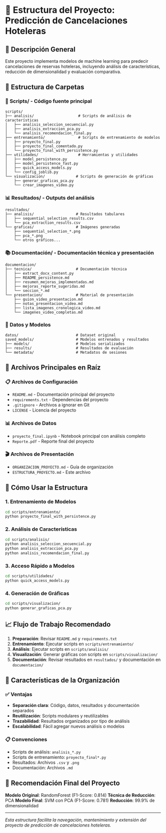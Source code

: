 # 📁 Estructura del Proyecto: Predicción de Cancelaciones Hoteleras

## 🎯 Descripción General
Este proyecto implementa modelos de machine learning para predecir cancelaciones de reservas hoteleras, incluyendo análisis de características, reducción de dimensionalidad y evaluación comparativa.

## 📂 Estructura de Carpetas

### 🚀 **Scripts/** - Código fuente principal
```
scripts/
├── analisis/                    # Scripts de análisis de características
│   ├── analisis_seleccion_secuencial.py
│   ├── analisis_extraccion_pca.py
│   └── analisis_recomendacion_final.py
├── entrenamiento/               # Scripts de entrenamiento de modelos
│   ├── proyecto_final.py
│   ├── proyecto_final_comentado.py
│   └── proyecto_final_with_persistence.py
├── utilidades/                  # Herramientas y utilidades
│   ├── model_persistence.py
│   ├── model_persistence_fast.py
│   ├── quick_access_models.py
│   └── config_joblib.py
└── visualizacion/              # Scripts de generación de gráficas
    ├── generar_graficas_pca.py
    └── crear_imagenes_video.py
```

### 📊 **Resultados/** - Outputs del análisis
```
resultados/
├── analisis/                   # Resultados tabulares
│   ├── sequential_selection_results.csv
│   └── pca_extraction_results.csv
└── graficas/                   # Imágenes generadas
    ├── sequential_selection_*.png
    ├── pca_*.png
    └── otros gráficos...
```

### 📚 **Documentación/** - Documentación técnica y presentación
```
documentacion/
├── tecnica/                    # Documentación técnica
│   ├── extract_docx_content.py
│   ├── README_persistence.md
│   ├── resumen_mejoras_implementadas.md
│   ├── mejoras_reporte_sugeridas.md
│   └── seccion_*.md
└── presentacion/               # Material de presentación
    ├── guion_video_presentacion.md
    ├── notas_presentacion_video.md
    ├── lista_imagenes_cronologica_video.md
    └── imagenes_video_completas.md
```

### 💾 **Datos y Modelos**
```
datos/                          # Dataset original
saved_models/                   # Modelos entrenados y resultados
├── models/                     # Modelos serializados
├── results/                    # Resultados de evaluación
└── metadata/                   # Metadatos de sesiones
```

## 🎯 **Archivos Principales en Raíz**

### 📋 **Archivos de Configuración**
- `README.md` - Documentación principal del proyecto
- `requirements.txt` - Dependencias del proyecto
- `.gitignore` - Archivos a ignorar en Git
- `LICENSE` - Licencia del proyecto

### 📊 **Archivos de Datos**
- `proyecto_final.ipynb` - Notebook principal con análisis completo
- `Reporte.pdf` - Reporte final del proyecto

### 🎬 **Archivos de Presentación**
- `ORGANIZACION_PROYECTO.md` - Guía de organización
- `ESTRUCTURA_PROYECTO.md` - Este archivo

## 🚀 **Cómo Usar la Estructura**

### 1. **Entrenamiento de Modelos**
```bash
cd scripts/entrenamiento/
python proyecto_final_with_persistence.py
```

### 2. **Análisis de Características**
```bash
cd scripts/analisis/
python analisis_seleccion_secuencial.py
python analisis_extraccion_pca.py
python analisis_recomendacion_final.py
```

### 3. **Acceso Rápido a Modelos**
```bash
cd scripts/utilidades/
python quick_access_models.py
```

### 4. **Generación de Gráficas**
```bash
cd scripts/visualizacion/
python generar_graficas_pca.py
```

## 📈 **Flujo de Trabajo Recomendado**

1. **Preparación**: Revisar `README.md` y `requirements.txt`
2. **Entrenamiento**: Ejecutar scripts en `scripts/entrenamiento/`
3. **Análisis**: Ejecutar scripts en `scripts/analisis/`
4. **Visualización**: Generar gráficas con scripts en `scripts/visualizacion/`
5. **Documentación**: Revisar resultados en `resultados/` y documentación en `documentacion/`

## 🔧 **Características de la Organización**

### ✅ **Ventajas**
- **Separación clara**: Código, datos, resultados y documentación separados
- **Reutilización**: Scripts modulares y reutilizables
- **Trazabilidad**: Resultados organizados por tipo de análisis
- **Escalabilidad**: Fácil agregar nuevos análisis o modelos

### 📋 **Convenciones**
- Scripts de análisis: `analisis_*.py`
- Scripts de entrenamiento: `proyecto_final*.py`
- Resultados: Archivos `.csv` y `.png`
- Documentación: Archivos `.md`

## 🎯 **Recomendación Final del Proyecto**

**Modelo Original**: RandomForest (F1-Score: 0.814)
**Técnica de Reducción**: PCA
**Modelo Final**: SVM con PCA (F1-Score: 0.781)
**Reducción**: 99.9% de dimensionalidad

---

*Esta estructura facilita la navegación, mantenimiento y extensión del proyecto de predicción de cancelaciones hoteleras.* 